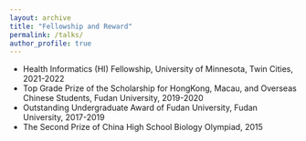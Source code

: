 ```yaml
---
layout: archive
title: "Fellowship and Reward"
permalink: /talks/
author_profile: true
---
```


* Health Informatics (HI) Fellowship, University of Minnesota, Twin Cities, 2021-2022
* Top Grade Prize of the Scholarship for HongKong, Macau, and Overseas Chinese Students, Fudan University, 2019-2020
* Outstanding Undergraduate Award of Fudan University, Fudan University, 2017-2019
* The Second Prize of China High School Biology Olympiad, 2015
